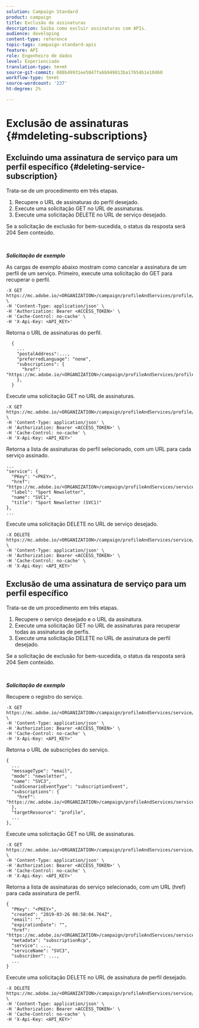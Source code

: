 ```yaml
---
solution: Campaign Standard
product: campaign
title: Exclusão de assinaturas
description: Saiba como excluir assinaturas com APIs.
audience: developing
content-type: reference
topic-tags: campaign-standard-apis
feature: API
role: Engenheiro de dados
level: Experienciado
translation-type: tm+mt
source-git-commit: 088b49931ee5047fa6b949813ba17654b1e10d60
workflow-type: tm+mt
source-wordcount: '237'
ht-degree: 2%

---
```



# Exclusão de assinaturas {#mdeleting-subscriptions}

<!--NOTE TO WRITER: There are two duplicate headings that seem to have the same content. Delete one? Rename if different?-->

## Excluindo uma assinatura de serviço para um perfil específico {#deleting-service-subscription}

Trata-se de um procedimento em três etapas.

1. Recupere o URL de assinaturas do perfil desejado.
1. Execute uma solicitação GET no URL de assinaturas.
1. Execute uma solicitação DELETE no URL de serviço desejado.

Se a solicitação de exclusão for bem-sucedida, o status da resposta será 204 Sem conteúdo.

<br/>

***Solicitação de exemplo***

As cargas de exemplo abaixo mostram como cancelar a assinatura de um perfil de um serviço. Primeiro, execute uma solicitação do GET para recuperar o perfil.

```
-X GET https://mc.adobe.io/<ORGANIZATION>/campaign/profileAndServices/profile/<PKEY> \
-H 'Content-Type: application/json' \
-H 'Authorization: Bearer <ACCESS_TOKEN>' \
-H 'Cache-Control: no-cache' \
-H 'X-Api-Key: <API_KEY>'
```

Retorna o URL de assinaturas do perfil.

```
  {
    ...
    "postalAddress":...,
    "preferredLanguage": "none",
    "subscriptions": {
      "href": "https://mc.adobe.io/<ORGANIZATION>/campaign/profileAndServices/profile/<PKEY>/subscriptions/"
    },
  }
```

Execute uma solicitação GET no URL de assinaturas.

```
-X GET https://mc.adobe.io/<ORGANIZATION>/campaign/profileAndServices/profile/<PKEY>/subscriptions \
-H 'Content-Type: application/json' \
-H 'Authorization: Bearer <ACCESS_TOKEN>' \
-H 'Cache-Control: no-cache' \
-H 'X-Api-Key: <API_KEY>'
```

Retorna a lista de assinaturas do perfil selecionado, com um URL para cada serviço assinado.

```
...
"service": {
  "PKey": "<PKEY>",
  "href": "https://mc.adobe.io/<ORGANIZATION>/campaign/profileAndServices/service/<PKEY>",
  "label": "Sport Newsletter",
  "name": "SVC1",
  "title": "Sport Newsletter (SVC1)"
},
...
```

Execute uma solicitação DELETE no URL de serviço desejado.

```
-X DELETE https://mc.adobe.io/<ORGANIZATION>/campaign/profileAndServices/service/<PKEY> \
-H 'Content-Type: application/json' \
-H 'Authorization: Bearer <ACCESS_TOKEN>' \
-H 'Cache-Control: no-cache' \
-H 'X-Api-Key: <API_KEY>'
```

<!-- + réponse -->

## Exclusão de uma assinatura de serviço para um perfil específico

Trata-se de um procedimento em três etapas.

1. Recupere o serviço desejado e o URL da assinatura.
1. Execute uma solicitação GET no URL de assinaturas para recuperar todas as assinaturas de perfis.
1. Execute uma solicitação DELETE no URL de assinatura de perfil desejado.

Se a solicitação de exclusão for bem-sucedida, o status da resposta será 204 Sem conteúdo.

<br/>

***Solicitação de exemplo***

Recupere o registro do serviço.

```
-X GET https://mc.adobe.io/<ORGANIZATION>/campaign/profileAndServices/service/<PKEY> \
-H 'Content-Type: application/json' \
-H 'Authorization: Bearer <ACCESS_TOKEN>' \
-H 'Cache-Control: no-cache' \
-H 'X-Api-Key: <API_KEY>'
```

Retorna o URL de subscrições do serviço.

```
{
  ...
  "messageType": "email",
  "mode": "newsletter",
  "name": "SVC3",
  "subScenarioEventType": "subscriptionEvent",
  "subscriptions": {
    "href": "https://mc.adobe.io/<ORGANIZATION>/campaign/profileAndServices/service/<PKEY>/subscriptions/"
  },
  "targetResource": "profile",
  ...
},
```

Execute uma solicitação GET no URL de assinaturas.

```
-X GET https://mc.adobe.io/<ORGANIZATION>/campaign/profileAndServices/service/<PKEY>/subscriptions \
-H 'Content-Type: application/json' \
-H 'Authorization: Bearer <ACCESS_TOKEN>' \
-H 'Cache-Control: no-cache' \
-H 'X-Api-Key: <API_KEY>'
```

Retorna a lista de assinaturas do serviço selecionado, com um URL (href) para cada assinatura de perfil.

```
{
  "PKey": "<PKEY>",
  "created": "2019-03-26 08:58:04.764Z",
  "email": "",
  "expirationDate": "",
  "href": "https://mc.adobe.io/<ORGANIZATION>/campaign/profileAndServices/service/<PKEY>/subscriptions/<PKEY>",
  "metadata": "subscriptionRcp",
  "service": ...,
  "serviceName": "SVC3",
  "subscriber": ...,
  ...
}
```

Execute uma solicitação DELETE no URL de assinatura de perfil desejado.

```
-X DELETE https://mc.adobe.io/<ORGANIZATION>/campaign/profileAndServices/service/<PKEY>/subscriptions/<PKEY> \
-H 'Content-Type: application/json' \
-H 'Authorization: Bearer <ACCESS_TOKEN>' \
-H 'Cache-Control: no-cache' \
-H 'X-Api-Key: <API_KEY>'
```

<!-- + réponse -->
